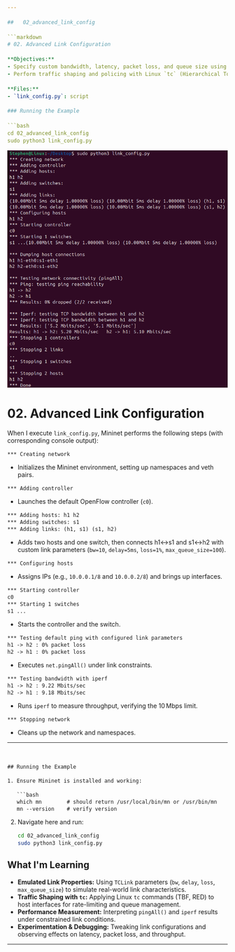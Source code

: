 ```yaml
---

##   02_advanced_link_config

```markdown
# 02. Advanced Link Configuration

**Objectives:**
- Specify custom bandwidth, latency, packet loss, and queue size using the `TCLink` class.
- Perform traffic shaping and policing with Linux `tc` (Hierarchical Token Bucket, RED, etc.) on Mininet interfaces.

**Files:**
- `link_config.py`: script

### Running the Example

```bash
cd 02_advanced_link_config
sudo python3 link_config.py
```

![LinkConfig](/02_advanced_link_config/LinkConfig.png)

# 02. Advanced Link Configuration

When I execute `link_config.py`, Mininet performs the following steps (with corresponding console output):

```text
*** Creating network
```
* Initializes the Mininet environment, setting up namespaces and veth pairs.

```text
*** Adding controller
```
* Launches the default OpenFlow controller (`c0`).

```text
*** Adding hosts: h1 h2
*** Adding switches: s1
*** Adding links: (h1, s1) (s1, h2)
```
* Adds two hosts and one switch, then connects h1↔s1 and s1↔h2 with custom link parameters (`bw=10`, `delay=5ms`, `loss=1%`, `max_queue_size=100`).

```text
*** Configuring hosts
```
* Assigns IPs (e.g., `10.0.0.1/8` and `10.0.0.2/8`) and brings up interfaces.

```text
*** Starting controller
c0
*** Starting 1 switches
s1 ...
```
* Starts the controller and the switch.

```text
*** Testing default ping with configured link parameters
h1 -> h2 : 0% packet loss
h2 -> h1 : 0% packet loss
```
* Executes `net.pingAll()` under link constraints.

```text
*** Testing bandwidth with iperf
h1 -> h2 : 9.22 Mbits/sec
h2 -> h1 : 9.18 Mbits/sec
```
* Runs `iperf` to measure throughput, verifying the 10 Mbps limit.

```text
*** Stopping network
```
* Cleans up the network and namespaces.

---
```


## Running the Example

1. Ensure Mininet is installed and working:

   ```bash
   which mn        # should return /usr/local/bin/mn or /usr/bin/mn
   mn --version    # verify version
   ```

2. Navigate here and run:

   ```bash
   cd 02_advanced_link_config
   sudo python3 link_config.py
   ```

## What I'm Learning

* **Emulated Link Properties:** Using `TCLink` parameters (`bw`, `delay`, `loss`, `max_queue_size`) to simulate real-world link characteristics.  
* **Traffic Shaping with `tc`:** Applying Linux `tc` commands (TBF, RED) to host interfaces for rate-limiting and queue management.  
* **Performance Measurement:** Interpreting `pingAll()` and `iperf` results under constrained link conditions.  
* **Experimentation & Debugging:** Tweaking link configurations and observing effects on latency, packet loss, and throughput.

---
```
